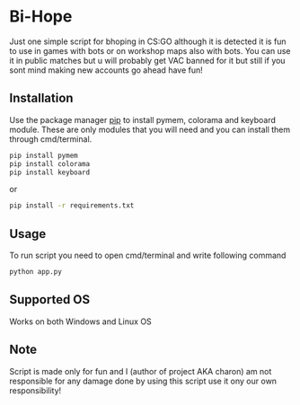 # Bi-Hope

Just one simple script for bhoping in CS:GO although it is detected it is fun to use in games with bots or on workshop maps also with bots. You can use it in public matches but u will probably get VAC banned for it but still if you sont mind making new accounts go ahead have fun!

## Installation

Use the package manager [pip](https://pip.pypa.io/en/stable/) to install pymem, colorama and keyboard module. These are only modules that you will need and you can install them through cmd/terminal.

```bash
pip install pymem
pip install colorama
pip install keyboard
```
or

```bash
pip install -r requirements.txt
```

## Usage

To run script you need to open cmd/terminal and write following command

```python
python app.py
```

## Supported OS

Works on both Windows and Linux OS

## Note

Script is made only for fun and I (author of project AKA charon) am not responsible for any damage done by using this script use it ony our own responsibility!
